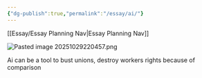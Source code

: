 ```yaml
---
{"dg-publish":true,"permalink":"/essay/ai/"}
---
```


[[Essay/Essay Planning Nav\|Essay Planning Nav]]

![Pasted image 20251029220457.png](/img/user/Images/Pasted%20image%2020251029220457.png)

Ai can be a tool to bust unions, destroy workers rights because of comparison
